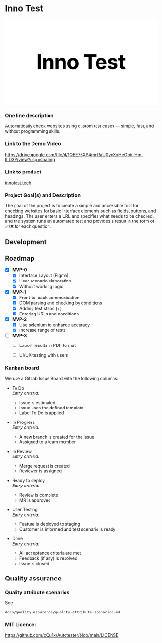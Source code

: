 # Inno Test
![Logo](./Assests/logo.jpg)

### One line description
Automatically check websites using custom test cases — simple, fast, and without programming skills.

### Link to the Demo Video
https://drive.google.com/file/d/1QEE76XP4mnRaU0ynXxHeObb-Hm-ILD3P/view?usp=sharing

### Link to product
[innotest.tech](https://innotest.tech/)

### Project Goal(s) and Description
The goal of the project is to create a simple and accessible tool for checking websites for basic interface elements such as fields, buttons, and headings. The user enters a URL and specifies what needs to be checked, and the system runs an automated test and provides a result in the form of ✅/❌ for each question.

## Development

## Roadmap

- [x] **MVP-0**
  - [x] Interface Layout (Figma)  
  - [x] User scenario elaboration  
  - [x] Without working logic  

- [x] **MVP-1**
  - [x] Front-to-back communication  
  - [x] DOM parsing and checking by conditions  
  - [x] Adding test steps (+)  
  - [x] Entering URLs and conditions  

- [x] **MVP-2**
  - [x] Use selenium to enhance accuracy  
  - [x] Increase range of tests

- [ ] **MVP-3**
  - [ ] Export results in PDF format  
  - [ ] UI/UX testing with users


### Kanban board

We use a GitLab Issue Board with the following columns:

- To Do  
  _Entry criteria:_
    - Issue is estimated
    - Issue uses the defined template
    - Label To Do is applied

- In Progress  
  _Entry criteria:_
    - A new branch is created for the issue
    - Assigned to a team member

- In Review  
  _Entry criteria:_
    - Merge request is created
    - Reviewer is assigned

- Ready to deploy  
  _Entry criteria:_
    - Review is complete
    - MR is approved

- User Testing  
  _Entry criteria:_
    - Feature is deployed to staging
    - Customer is informed and test scenario is ready

- Done  
  _Entry criteria:_
    - All acceptance criteria are met
    - Feedback (if any) is resolved
    - Issue is closed

## Quality assurance

### Quality attribute scenarios

See
```
docs/quality-assurance/quality-attribute-scenarios.md
```

### MIT Licence:
https://github.com/cQu1x/Autotester/blob/main/LICENSE
